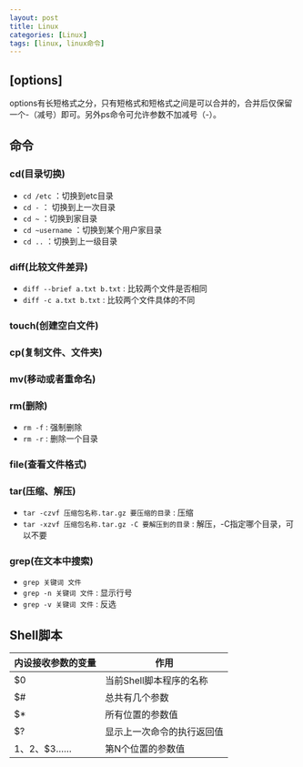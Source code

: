 ```yaml
---
layout: post
title: Linux
categories: [Linux]
tags: [linux, linux命令]
---
```


## [options]

options有长短格式之分，只有短格式和短格式之间是可以合并的，合并后仅保留一个-（减号）即可。另外ps命令可允许参数不加减号（-）。

## 命令

### cd(目录切换)

- `cd /etc` ：切换到etc目录
- `cd -` ： 切换到上一次目录
- `cd ~` ：切换到家目录
- `cd ~username` ：切换到某个用户家目录
- `cd ..` ：切换到上一级目录

### diff(比较文件差异)

- `diff --brief a.txt b.txt` : 比较两个文件是否相同
- `diff -c a.txt b.txt` : 比较两个文件具体的不同

### touch(创建空白文件)

### cp(复制文件、文件夹)

### mv(移动或者重命名)

### rm(删除)

- `rm -f` : 强制删除
- `rm -r` : 删除一个目录

### file(查看文件格式)

### tar(压缩、解压)

- `tar -czvf 压缩包名称.tar.gz 要压缩的目录` : 压缩
- `tar -xzvf 压缩包名称.tar.gz -C 要解压到的目录` : 解压，-C指定哪个目录，可以不要

### grep(在文本中搜索)

- `grep 关键词 文件`
- `grep -n 关键词 文件` : 显示行号
- `grep -v 关键词 文件` : 反选

## Shell脚本

| 内设接收参数的变量 | 作用                       |
| ------------------ | -------------------------- |
| $0                 | 当前Shell脚本程序的名称    |
| $#                 | 总共有几个参数             |
| $*                 | 所有位置的参数值           |
| $?                 | 显示上一次命令的执行返回值 |
| $1、$2、$3……       | 第N个位置的参数值          |

